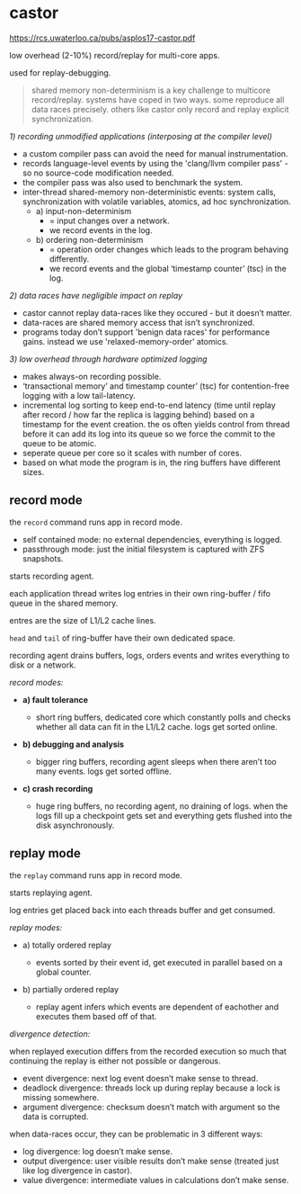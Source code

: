 # castor

https://rcs.uwaterloo.ca/pubs/asplos17-castor.pdf

low overhead (2-10%) record/replay for multi-core apps.

used for replay-debugging.

> shared memory non-determinism is a key challenge to multicore record/replay. systems have coped in two ways. some reproduce all data races precisely. others like castor only record and replay explicit synchronization.

_1) recording unmodified applications (interposing at the compiler level)_

- a custom compiler pass can avoid the need for manual instrumentation.
- records language-level events by using the 'clang/llvm compiler pass' - so no source-code modification needed.
- the compiler pass was also used to benchmark the system.
- inter-thread shared-memory non-deterministic events: system calls, synchronization with volatile variables, atomics, ad hoc synchronization.
     - a) input-non-determinism
          - = input changes over a network.
          - we record events in the log.
     - b) ordering non-determinism
          - = operation order changes which leads to the program behaving differently.
          - we record events and the global ‘timestamp counter’ (tsc) in the log.

_2) data races have negligible impact on replay_

- castor cannot replay data-races like they occured - but it doesn’t matter.
- data-races are shared memory access that isn’t synchronized.
- programs today don’t support 'benign data races' for performance gains. instead we use 'relaxed-memory-order' atomics.

_3) low overhead through hardware optimized logging_

- makes always-on recording possible.
- ‘transactional memory’ and timestamp counter’ (tsc) for contention-free logging with a low tail-latency.
- incremental log sorting to keep end-to-end latency (time until replay after record / how far the replica is lagging behind) based on a timestamp for the event creation. the os often yields control from thread before it can add its log into its queue so we force the commit to the queue to be atomic.
- seperate queue per core so it scales with number of cores.
- based on what mode the program is in, the ring buffers have different sizes.

## record mode

the `record` command runs app in record mode.

- self contained mode: no external dependencies, everything is logged.
- passthrough mode: just the initial filesystem is captured with ZFS snapshots.

starts recording agent.

each application thread writes log entries in their own ring-buffer / fifo queue in the shared memory.

entres are the size of L1/L2 cache lines.

`head` and `tail` of ring-buffer have their own dedicated space.

recording agent drains buffers, logs, orders events and writes everything to disk or a network.

_record modes:_

- **a) fault tolerance**

     - short ring buffers, dedicated core which constantly polls and checks whether all data can fit in the L1/L2 cache. logs get sorted online.

- **b) debugging and analysis**

     - bigger ring buffers, recording agent sleeps when there aren’t too many events. logs get sorted offline.

- **c) crash recording**

     - huge ring buffers, no recording agent, no draining of logs. when the logs fill up a checkpoint gets set and everything gets flushed into the disk asynchronously.

## replay mode

the `replay` command runs app in record mode.

starts replaying agent.

log entries get placed back into each threads buffer and get consumed.

_replay modes:_

- a) totally ordered replay

     - events sorted by their event id, get executed in parallel based on a global counter.

- b) partially ordered replay

     - replay agent infers which events are dependent of eachother and executes them based off of that.

_divergence detection:_

when replayed execution differs from the recorded execution so much that continuing the replay is either not possible or dangerous.

- event divergence: next log event doesn’t make sense to thread.
- deadlock divergence: threads lock up during replay because a lock is missing somewhere.
- argument divergence: checksum doesn’t match with argument so the data is corrupted.

when data-races occur, they can be problematic in 3 different ways:

- log divergence: log doesn’t make sense.
- output divergence: user visible results don’t make sense (treated just like log divergence in castor).
- value divergence: intermediate values in calculations don’t make sense.
